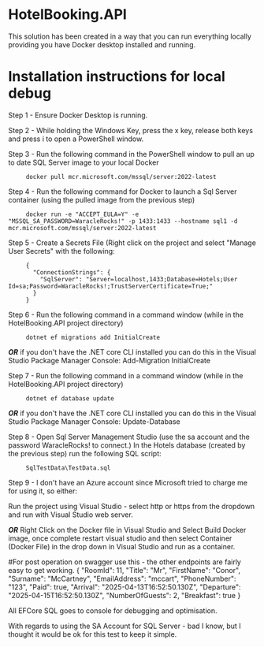 # HotelBooking.API

This solution has been created in a way that you can run everything locally providing you have Docker desktop installed and running.

# Installation instructions for local debug

Step 1 - Ensure Docker Desktop is running.

Step 2 - While holding the Windows Key, press the x key, release both keys and press i to open a PowerShell window.

Step 3 - Run the following command in the PowerShell window to pull an up to date SQL Server image to your local Docker
         
         docker pull mcr.microsoft.com/mssql/server:2022-latest

Step 4 - Run the following command for Docker to launch a Sql Server container (using the pulled image from the previous step)
         
         docker run -e "ACCEPT_EULA=Y" -e "MSSQL_SA_PASSWORD=WaracleRocks!" -p 1433:1433 --hostname sql1 -d mcr.microsoft.com/mssql/server:2022-latest

Step 5 - Create a Secrets File (Right click on the project and select "Manage User Secrets" with the following:

         {
           "ConnectionStrings": {
             "SqlServer": "Server=localhost,1433;Database=Hotels;User Id=sa;Password=WaracleRocks!;TrustServerCertificate=True;"
           }
         }

Step 6 - Run the following command in a command window (while in the HotelBooking.API project directory)
  
         dotnet ef migrations add InitialCreate 

***OR*** if you don't have the .NET core CLI installed you can do this in the Visual Studio Package Manager Console: Add-Migration InitialCreate

Step 7 - Run the following command in a command window (while in the HotelBooking.API project directory)
  
         dotnet ef database update 

***OR*** if you don't have the .NET core CLI installed you can do this in the Visual Studio Package Manager Console: Update-Database

Step 8 - Open Sql Server Management Studio (use the sa account and the password WaracleRocks! to connect.) In the Hotels database (created by 
         the previous step) run the following SQL script:
  
         SqlTestData\TestData.sql

Step 9 - I don't have an Azure account since Microsoft tried to charge me for using it, so either: 
         
Run the project using Visual Studio - select http or https from the dropdown and run with Visual Studio web server.
  
***OR*** Right Click on the Docker file in Visual Studio and Select Build Docker image, once complete restart visual studio and then select 
Container (Docker File) in the drop down in Visual Studio and run as a container.
   
#For post operation on swagger use this - the other endpoints are fairly easy to get working.
{
  "RoomId": 11,
  "Title": "Mr",
  "FirstName": "Conor",
  "Surname": "McCartney",
  "EmailAddress": "mccart",
  "PhoneNumber": "123",
  "Paid": true,
  "Arrival": "2025-04-13T16:52:50.130Z",
  "Departure": "2025-04-15T16:52:50.130Z",
  "NumberOfGuests": 2,
  "Breakfast": true
}

All EFCore SQL goes to console for debugging and optimisation.  

With regards to using the SA Account for SQL Server - bad I know, but I thought it would be ok for this test to keep it simple.
